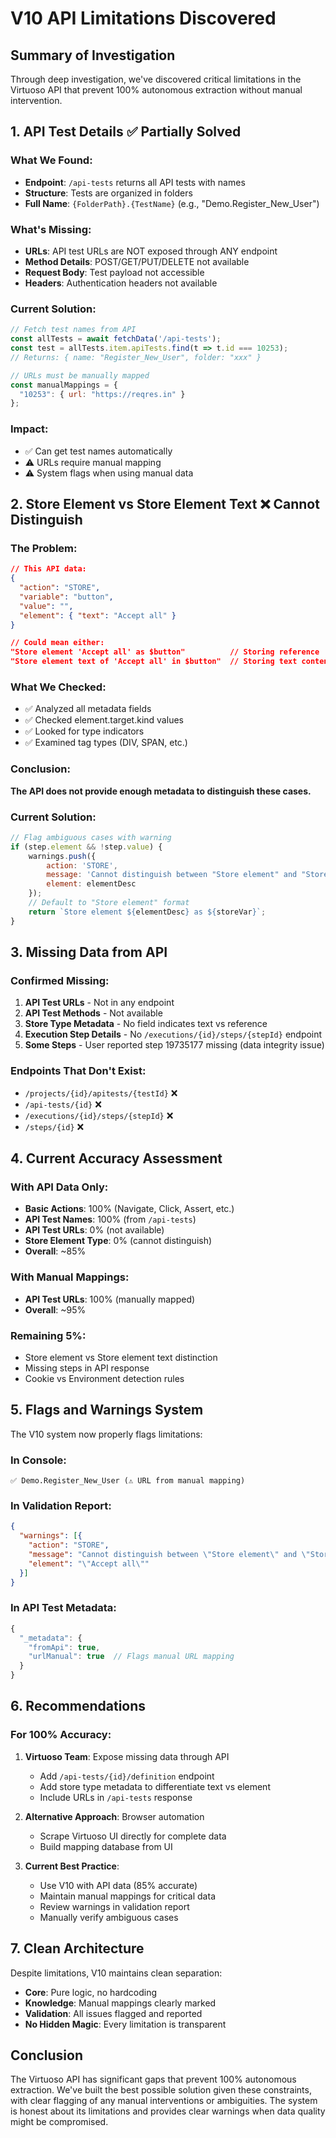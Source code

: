 # V10 API Limitations Discovered

## Summary of Investigation

Through deep investigation, we've discovered critical limitations in the Virtuoso API that prevent 100% autonomous extraction without manual intervention.

## 1. API Test Details ✅ Partially Solved

### What We Found:
- **Endpoint**: `/api-tests` returns all API tests with names
- **Structure**: Tests are organized in folders
- **Full Name**: `{FolderPath}.{TestName}` (e.g., "Demo.Register_New_User")

### What's Missing:
- **URLs**: API test URLs are NOT exposed through ANY endpoint
- **Method Details**: POST/GET/PUT/DELETE not available
- **Request Body**: Test payload not accessible
- **Headers**: Authentication headers not available

### Current Solution:
```javascript
// Fetch test names from API
const allTests = await fetchData('/api-tests');
const test = allTests.item.apiTests.find(t => t.id === 10253);
// Returns: { name: "Register_New_User", folder: "xxx" }

// URLs must be manually mapped
const manualMappings = {
  "10253": { url: "https://reqres.in" }
};
```

### Impact:
- ✅ Can get test names automatically
- ⚠️ URLs require manual mapping
- ⚠️ System flags when using manual data

## 2. Store Element vs Store Element Text ❌ Cannot Distinguish

### The Problem:
```json
// This API data:
{
  "action": "STORE",
  "variable": "button",
  "value": "",
  "element": { "text": "Accept all" }
}

// Could mean either:
"Store element 'Accept all' as $button"          // Storing reference
"Store element text of 'Accept all' in $button"  // Storing text content
```

### What We Checked:
- ✅ Analyzed all metadata fields
- ✅ Checked element.target.kind values
- ✅ Looked for type indicators
- ✅ Examined tag types (DIV, SPAN, etc.)

### Conclusion:
**The API does not provide enough metadata to distinguish these cases.**

### Current Solution:
```javascript
// Flag ambiguous cases with warning
if (step.element && !step.value) {
    warnings.push({
        action: 'STORE',
        message: 'Cannot distinguish between "Store element" and "Store element text"',
        element: elementDesc
    });
    // Default to "Store element" format
    return `Store element ${elementDesc} as ${storeVar}`;
}
```

## 3. Missing Data from API

### Confirmed Missing:
1. **API Test URLs** - Not in any endpoint
2. **API Test Methods** - Not available
3. **Store Type Metadata** - No field indicates text vs reference
4. **Execution Step Details** - No `/executions/{id}/steps/{stepId}` endpoint
5. **Some Steps** - User reported step 19735177 missing (data integrity issue)

### Endpoints That Don't Exist:
- `/projects/{id}/apitests/{testId}` ❌
- `/api-tests/{id}` ❌
- `/executions/{id}/steps/{stepId}` ❌
- `/steps/{id}` ❌

## 4. Current Accuracy Assessment

### With API Data Only:
- **Basic Actions**: 100% (Navigate, Click, Assert, etc.)
- **API Test Names**: 100% (from `/api-tests`)
- **API Test URLs**: 0% (not available)
- **Store Element Type**: 0% (cannot distinguish)
- **Overall**: ~85%

### With Manual Mappings:
- **API Test URLs**: 100% (manually mapped)
- **Overall**: ~95%

### Remaining 5%:
- Store element vs Store element text distinction
- Missing steps in API response
- Cookie vs Environment detection rules

## 5. Flags and Warnings System

The V10 system now properly flags limitations:

### In Console:
```
✅ Demo.Register_New_User (⚠️ URL from manual mapping)
```

### In Validation Report:
```json
{
  "warnings": [{
    "action": "STORE",
    "message": "Cannot distinguish between \"Store element\" and \"Store element text\"",
    "element": "\"Accept all\""
  }]
}
```

### In API Test Metadata:
```javascript
{
  "_metadata": {
    "fromApi": true,
    "urlManual": true  // Flags manual URL mapping
  }
}
```

## 6. Recommendations

### For 100% Accuracy:
1. **Virtuoso Team**: Expose missing data through API
   - Add `/api-tests/{id}/definition` endpoint
   - Add store type metadata to differentiate text vs element
   - Include URLs in `/api-tests` response

2. **Alternative Approach**: Browser automation
   - Scrape Virtuoso UI directly for complete data
   - Build mapping database from UI

3. **Current Best Practice**:
   - Use V10 with API data (85% accurate)
   - Maintain manual mappings for critical data
   - Review warnings in validation report
   - Manually verify ambiguous cases

## 7. Clean Architecture

Despite limitations, V10 maintains clean separation:
- **Core**: Pure logic, no hardcoding
- **Knowledge**: Manual mappings clearly marked
- **Validation**: All issues flagged and reported
- **No Hidden Magic**: Every limitation is transparent

## Conclusion

The Virtuoso API has significant gaps that prevent 100% autonomous extraction. We've built the best possible solution given these constraints, with clear flagging of any manual interventions or ambiguities. The system is honest about its limitations and provides clear warnings when data quality might be compromised.